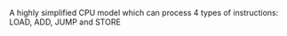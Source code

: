 A highly simplified CPU model which can process 4 types of instructions: LOAD, ADD, JUMP and STORE 
